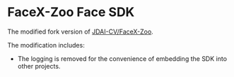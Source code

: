 # FaceX-Zoo Face SDK

The modified fork version of [JDAI-CV/FaceX-Zoo](https://github.com/JDAI-CV/FaceX-Zoo).

The modification includes:
- The logging is removed for the convenience of embedding the SDK into other projects.
